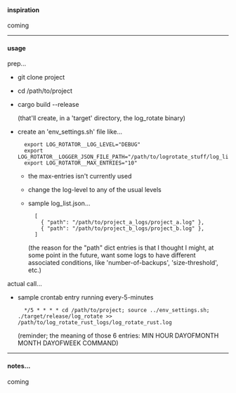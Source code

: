 #### inspiration

coming

---


#### usage

prep...

- git clone project

- cd /path/to/project

- cargo build --release

    (that'll create, in a 'target' directory, the log_rotate binary)

- create an 'env_settings.sh' file like...

        export LOG_ROTATOR__LOG_LEVEL="DEBUG"
        export LOG_ROTATOR__LOGGER_JSON_FILE_PATH="/path/to/logrotate_stuff/log_list.json"
        export LOG_ROTATOR__MAX_ENTRIES="10"

    - the max-entries isn't currently used

    - change the log-level to any of the usual levels

    - sample log_list.json...

            [
              { "path": "/path/to/project_a_logs/project_a.log" },
              { "path": "/path/to/project_b_logs/project_b.log" },
            ]

        (the reason for the "path" dict entries is that I thought I might, at some point in the future, want some logs to have different associated conditions, like 'number-of-backups', 'size-threshold', etc.)


actual call...

- sample crontab entry running every-5-minutes

        */5 * * * * cd /path/to/project; source ../env_settings.sh; ./target/release/log_rotate >> /path/to/log_rotate_rust_logs/log_rotate_rust.log

    (reminder; the meaning of those 6 entries: MIN HOUR DAYOFMONTH MONTH DAYOFWEEK COMMAND)

---


#### notes...

coming
